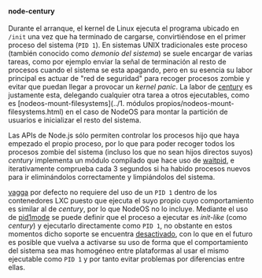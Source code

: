 #### node-century

Durante el arranque, el kernel de Linux ejecuta el programa ubicado en `/init`
una vez que ha terminado de cargarse, convirtiéndose en el primer proceso del
sistema (`PID 1`). En sistemas UNIX tradicionales este proceso (también conocido
como *demonio del sistema*) se suele encargar de varias tareas, como por ejemplo
enviar la señal de terminación al resto de procesos cuando el sistema se esta
apagando, pero en su esencia su labor principal es actuar de "red de seguridad"
para recoger procesos zombie y evitar que puedan llegar a provocar un *kernel
panic*. La labor de [century](https://github.com/groundwater/node-century) es
justamente esta, delegando cualquier otra tarea a otros ejecutables, como es
[nodeos-mount-filesystems](../1. módulos propios/nodeos-mount-filesystems.html)
en el caso de NodeOS para montar la partición de usuarios e inicializar el resto
del sistema.

Las APIs de Node.js sólo permiten controlar los procesos hijo que haya empezado
el propio proceso, por lo que para poder recoger todos los procesos zombie del
sistema (incluso los que no sean hijos directos suyos) *century* implementa un
módulo compilado que hace uso de [waitpid](http://linux.die.net/man/3/waitpid),
e iterativamente comprueba cada 3 segundos si ha habido procesos nuevos para ir
eliminándolos correctamente y limpiándolos del sistema.

[vagga](vagga.md) por defecto no requiere del uso de un `PID 1` dentro de los
contenedores LXC puesto que ejecuta el suyo propio cuyo comportamiento es
similar al de *century*, por lo que NodeOS no lo incluye. Mediante el uso de
[pid1mode](http://vagga.readthedocs.org/en/latest/commands.html?highlight=pid1mode#opt-pid1mode)
se puede definir que el proceso a ejecutar es *init-like* (como *century*) y
ejecutarlo directamente como `PID 1`, no obstante en estos momentos dicho
soporte se encuentra [desactivado](https://github.com/tailhook/vagga/issues/86),
con lo que en el futuro es posible que vuelva a activarse su uso de forma que el
comportamiento del sistema sea mas homogéneo entre plataformas al usar el mismo
ejecutable como `PID 1` y por tanto evitar problemas por diferencias entre ellas.
